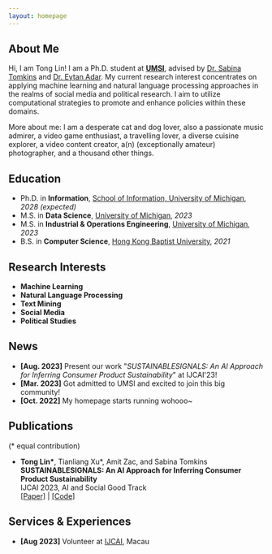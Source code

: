 ```yaml
---
layout: homepage
---
```


## About Me

Hi, I am Tong Lin! I am a Ph.D. student at **[UMSI](https://www.si.umich.edu/)**, advised by [Dr. Sabina Tomkins](https://www.travellingscholar.com/) and [Dr. Eytan Adar](http://www.cond.org/). My current research interest concentrates on applying machine learning and natural language processing approaches in the realms of social media and political research. I aim to utilize computational strategies to promote and enhance policies within these domains. 

More about me: I am a desperate cat and dog lover, also a passionate music admirer, a video game enthusiast, a travelling lover, a diverse cuisine explorer, a video content creator, a(n) (exceptionally amateur) photographer, and a thousand other things. 

## Education

- Ph.D. in **Information**, [School of Information, University of Michigan](https://www.si.umich.edu/), *2028 (expected)*
- M.S. in **Data Science**, [University of Michigan](https://umich.edu/), *2023*
- M.S. in **Industrial & Operations Engineering**, [University of Michigan](https://umich.edu/), *2023*
- B.S. in **Computer Science**, [Hong Kong Baptist University](https://www.hkbu.edu.hk/), *2021*

## Research Interests

- **Machine Learning**
- **Natural Language Processing**
- **Text Mining**
- **Social Media**
- **Political Studies**

## News

- **[Aug. 2023]** Present our work "*SUSTAINABLESIGNALS: An AI Approach for Inferring Consumer Product Sustainability*" at IJCAI'23!
- **[Mar. 2023]** Got admitted to UMSI and excited to join this big community!
- **[Oct. 2022]** My homepage starts running wohooo~

## Publications

(\* equal contribution)

- **Tong Lin\***, Tianliang Xu\*, Amit Zac, and Sabina Tomkins \
**SUSTAINABLESIGNALS: An AI Approach for Inferring Consumer Product Sustainability** \
IJCAI 2023, AI and Social Good Track \
[[Paper]](https://francislint.github.io/) | [[Code]](https://github.com/Sabina321/sustainable_signals)

## Services & Experiences

- **[Aug 2023]** Volunteer at [IJCAI](https://ijcai-23.org/), Macau
